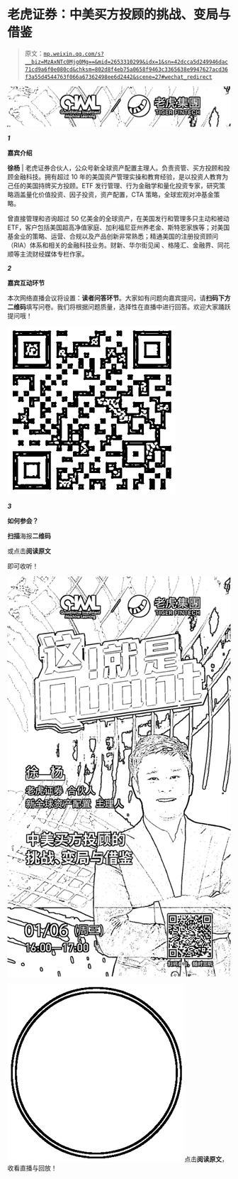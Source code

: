 # 老虎证券：中美买方投顾的挑战、变局与借鉴

> 原文：[`mp.weixin.qq.com/s?__biz=MzAxNTc0Mjg0Mg==&mid=2653310299&idx=1&sn=42dcca5d249946dac71cd9a6f0e080cd&chksm=802d8f4eb75a0658f9463c3365638e9947627acd36f3a55d4544763f066a67362498ee6d2442&scene=27#wechat_redirect`](http://mp.weixin.qq.com/s?__biz=MzAxNTc0Mjg0Mg==&mid=2653310299&idx=1&sn=42dcca5d249946dac71cd9a6f0e080cd&chksm=802d8f4eb75a0658f9463c3365638e9947627acd36f3a55d4544763f066a67362498ee6d2442&scene=27#wechat_redirect)

![](img/69829d104cfd81eeae09d62f5450943b.png)

***1***

**嘉宾介绍**

**徐杨** | 老虎证券合伙人，公众号新全球资产配置主理人。负责资管、买方投顾和投顾金融科技。拥有超过 10 年的美国资产管理实操和教育经验，是以投资人教育为己任的美国持牌买方投顾。ETF 发行管理、行为金融学和量化投资专家，研究策略涵盖量化价值投资、因子投资，资产配置，CTA 策略，全球宏观对冲基金策略。

曾直接管理和咨询超过 50 亿美金的全球资产，在美国发行和管理多只主动和被动 ETF，客户包括美国超高净值家庭、加利福尼亚州养老金、斯特恩家族等；对美国基金业的策略、运营、合规以及产品创新非常熟悉；精通美国的注册投资顾问（RIA）体系和相关的金融科技业务。财新、华尔街见闻 、格隆汇、金融界、同花顺等主流财经媒体专栏作家。

***2***

**嘉宾互动环节**

本次网络直播会议将设置：**读者问答环节**。大家如有问题向嘉宾提问，请**扫码下方二维码**填写问卷。我们将根据问题质量，选择性在直播中进行回答。欢迎大家踊跃提问哦！

![](img/08b7cc929aa92d29a850c42282bcbce6.png)

***3***

**如何参会？**

**扫描**海报**二维码**

或点击**阅读原文**

即可收听！

![](img/7ca70a11ad18df71369e3fb5ad848be7.png)

![](img/882375860a833325f7544bbd0180846f.png)点击**阅读原文**，收看直播与回放！